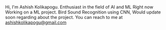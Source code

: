 Hi, I'm Ashish Kolikapogu. 
Enthusiast in the field of AI and ML
Right now Working on a ML project. Bird Sound Recognition using CNN, Would update soon regarding about the project.
You can reach to me at ashishkolikapogu@gmail.com
